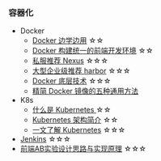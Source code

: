 ### 容器化
- Docker
  - [Docker 边学边用](http://jartto.wang/2020/07/04/learn-docker/) ☆☆
  - [Docker 构建统一的前端开发环境](https://juejin.im/post/5b127087e51d450686184183?utm_source=gold_browser_extension) ☆☆
  - [私服推荐 Nexus](http://dockone.io/article/2168) ☆☆☆
  - [大型企业级推荐 harbor](https://blog.csdn.net/mideagroup/article/details/52053402) ☆☆☆
  - [Docker 底层技术](https://www.jianshu.com/p/7a1ce51a0eba?hmsr=toutiao.io&utm_medium=toutiao.io&utm_source=toutiao.io) ☆☆☆
  - [精简 Docker 镜像的五种通用方法](https://mp.weixin.qq.com/s/tMVK62zggVwaqfPsiYGaBg)
- K8s
  - [什么是 Kubernetes ](https://mp.weixin.qq.com/s/NqBb4FG5cVkoUkqQu7XOlg) ☆☆
  - [Kubernetes 架构简介](https://mp.weixin.qq.com/s/WUntex914F98gDo-bnchLA) ☆☆
  - [一文了解 Kubernetes](http://jartto.wang/2020/07/15/start-k8s/) ☆☆☆
- [Jenkins](https://jenkins.io) ☆☆☆
- [前端AB实验设计思路与实现原理](https://fed.taobao.org/blog/taofed/do71ct/frontend-ab-test) ☆☆☆